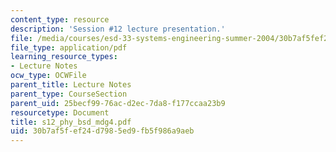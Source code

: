 ```yaml
---
content_type: resource
description: 'Session #12 lecture presentation.'
file: /media/courses/esd-33-systems-engineering-summer-2004/30b7af5fef24d7985ed9fb5f986a9aeb_s12_phy_bsd_mdg4.pdf
file_type: application/pdf
learning_resource_types:
- Lecture Notes
ocw_type: OCWFile
parent_title: Lecture Notes
parent_type: CourseSection
parent_uid: 25becf99-76ac-d2ec-7da8-f177ccaa23b9
resourcetype: Document
title: s12_phy_bsd_mdg4.pdf
uid: 30b7af5f-ef24-d798-5ed9-fb5f986a9aeb
---
```

